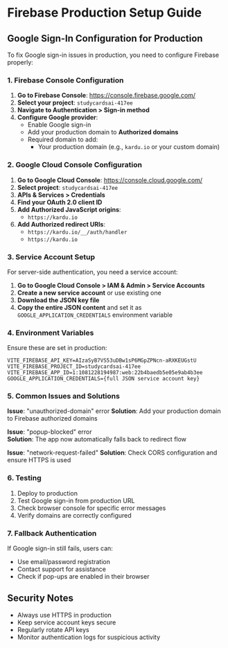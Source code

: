 # Firebase Production Setup Guide

## Google Sign-In Configuration for Production

To fix Google sign-in issues in production, you need to configure Firebase properly:

### 1. Firebase Console Configuration

1. **Go to Firebase Console**: https://console.firebase.google.com/
2. **Select your project**: `studycardsai-417ee`
3. **Navigate to Authentication > Sign-in method**
4. **Configure Google provider**:
   - Enable Google sign-in
   - Add your production domain to **Authorized domains**
   - Required domain to add:
     - Your production domain (e.g., `kardu.io` or your custom domain)

### 2. Google Cloud Console Configuration

1. **Go to Google Cloud Console**: https://console.cloud.google.com/
2. **Select project**: `studycardsai-417ee`
3. **APIs & Services > Credentials**
4. **Find your OAuth 2.0 client ID**
5. **Add Authorized JavaScript origins**:
   - `https://kardu.io`
6. **Add Authorized redirect URIs**:
   - `https://kardu.io/__/auth/handler`
   - `https://kardu.io`

### 3. Service Account Setup

For server-side authentication, you need a service account:

1. **Go to Google Cloud Console > IAM & Admin > Service Accounts**
2. **Create a new service account** or use existing one
3. **Download the JSON key file**
4. **Copy the entire JSON content** and set it as `GOOGLE_APPLICATION_CREDENTIALS` environment variable

### 4. Environment Variables

Ensure these are set in production:

```
VITE_FIREBASE_API_KEY=AIzaSyB7VS53uDBw1sP6MGpZPNcn-aRXKEUGstU
VITE_FIREBASE_PROJECT_ID=studycardsai-417ee
VITE_FIREBASE_APP_ID=1:1081228194987:web:22b4baedb5e05e9ab4b3ee
GOOGLE_APPLICATION_CREDENTIALS={full JSON service account key}
```

### 5. Common Issues and Solutions

**Issue**: "unauthorized-domain" error
**Solution**: Add your production domain to Firebase authorized domains

**Issue**: "popup-blocked" error  
**Solution**: The app now automatically falls back to redirect flow

**Issue**: "network-request-failed"
**Solution**: Check CORS configuration and ensure HTTPS is used

### 6. Testing

1. Deploy to production
2. Test Google sign-in from production URL
3. Check browser console for specific error messages
4. Verify domains are correctly configured

### 7. Fallback Authentication

If Google sign-in still fails, users can:
- Use email/password registration
- Contact support for assistance
- Check if pop-ups are enabled in their browser

## Security Notes

- Always use HTTPS in production
- Keep service account keys secure
- Regularly rotate API keys
- Monitor authentication logs for suspicious activity